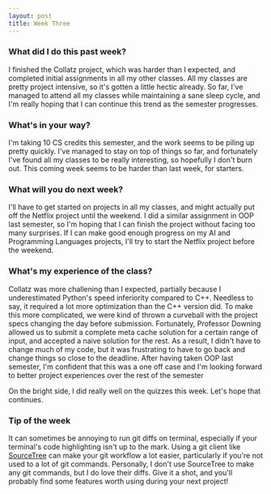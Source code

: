 ```yaml
---
layout: post
title: Week Three
---
```


### What did I do this past week?
I finished the Collatz project, which was harder than I expected, and completed initial assignments in all my other classes. All my classes are pretty project intensive, so it's gotten a little hectic already. So far, I've managed to attend all my classes while maintaining a sane sleep cycle, and I'm really hoping that I can continue this trend as the semester progresses. 

### What's in your way?
I'm taking 10 CS credits this semester, and the work seems to be piling up pretty quickly. I've managed to stay on top of things so far, and fortunately I've found all my classes to be really interesting, so hopefully I don't burn out. This coming week seems to be harder than last week, for starters.

### What will you do next week?
I'll have to get started on projects in all my classes, and might actually put off the Netflix project until the weekend. I did a similar assignment in OOP last semester, so I'm hoping that I can finish the project without facing too many surprises. If I can make good enough progress on my AI and Programming Languages projects, I'll try to start the Netflix project before the weekend. 

### What's my experience of the class?
Collatz was more challening than I expected, partially because I underestimated Python's speed inferiority compared to C++. Needless to say, it required a lot more optimization than the C++ version did. To make this more complicated, we were kind of thrown a curveball with the project specs changing the day before submission. Fortunately, Professor Downing allowed us to submit a complete meta cache solution for a certain range of input, and accepted a naive solution for the rest. As a result, I didn't have to change much of my code, but it was frustrating to have to go back and change things so close to the deadline. After having taken OOP last semester, I'm confident that this was a one off case and I'm looking forward to better project experiences over the rest of the semester

On the bright side, I did really well on the quizzes this week. Let's hope that continues.

### Tip of the week
It can sometimes be annoying to run git diffs on terminal, especially if your terminal's code highlighting isn't up to the mark. Using a git client like [SourceTree](https://www.sourcetreeapp.com) can make your git workflow a lot easier, particularly if you're not used to a lot of git commands. Personally, I don't use SourceTree to make any git commands, but I do love their diffs. Give it a shot, and you'll probably find some features worth using during your next project!